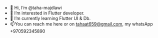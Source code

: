 - 👋 Hi, I’m @taha-majdlawi
- 👀 I’m interested in Flutter developer.
- 🌱 I’m currently learning Flutter UI & Db.
- 📫You can reach me here or on tahaat659@gmail.com, my whatsApp +970592345890


<!---
taha-majdlawi/taha-majdlawi is a ✨ special ✨ repository because its `README.md` (this file) appears on your GitHub profile.
You can click the Preview link to take a look at your changes.
--->
